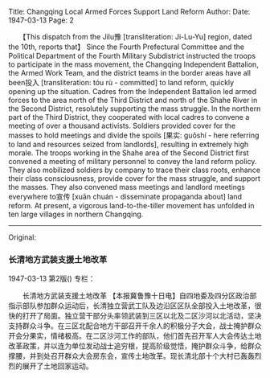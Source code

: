 Title: Changqing Local Armed Forces Support Land Reform
Author:
Date: 1947-03-13
Page: 2

　　【This dispatch from the Jilu豫 [transliteration: Ji-Lu-Yu] region, dated the 10th, reports that】 Since the Fourth Prefectural Committee and the Political Department of the Fourth Military Subdistrict instructed the troops to participate in the mass movement, the Changqing Independent Battalion, the Armed Work Team, and the district teams in the border areas have all been投入 [transliteration: tóu rù - committed] to land reform, quickly opening up the situation. Cadres from the Independent Battalion led armed forces to the area north of the Third District and north of the Shahe River in the Second District, resolutely supporting the mass struggle. In the northern part of the Third District, they cooperated with local cadres to convene a meeting of over a thousand activists. Soldiers provided cover for the masses to hold meetings and divide the spoils [果实: guǒshí - here referring to land and resources seized from landlords], resulting in extremely high morale. The troops working in the Shahe area of the Second District first convened a meeting of military personnel to convey the land reform policy. They also mobilized soldiers by company to trace their class roots, enhance their class consciousness, provide cover for the mass struggle, and support the masses. They also convened mass meetings and landlord meetings everywhere to宣传 [xuān chuán - disseminate propaganda about] land reform. At present, a vigorous land-to-the-tiller movement has unfolded in ten large villages in northern Changqing.



<hr /> 

Original: 


### 长清地方武装支援土地改革

1947-03-13
第2版()
专栏：

　　长清地方武装支援土地改革
    【本报冀鲁豫十日电】自四地委及四分区政治部指示部队参加群众运动后，长清独立营武工队及边沿区区队全部投入土地改革，很快的打开了局面。独立营干部分头率领武装到三区以北及二区沙河以北活动，坚决支持群众斗争。在三区北配合地方干部召开千余人的积极分子大会，战士掩护群众开会分果实，情绪极高。在二区沙河工作的部队，他们首先召开军人大会传达土地改革政策，并以连为单位发动战士追穷根，提高阶级觉悟，掩护群众斗争，给群众撑腰，并到处召开群众大会房东会，宣传土地改革。现长清北部十个大村已轰轰烈烈的展开了土地回家运动。
